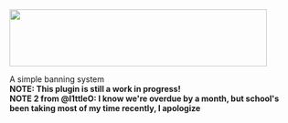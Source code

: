 <img src="https://cdn.discordapp.com/attachments/672087614890835968/798227854256242706/1.png" width="450" height="100" />

A simple banning system  
**NOTE: This plugin is still a work in progress!**  
**NOTE 2 from @l1ttleO: I know we're overdue by a month, but school's been taking most of my time recently, I apologize**
